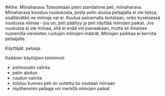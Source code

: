 #Aihe: Miinaharava
Toteutetaan pieni standalone peli, miinaharava. Miinaharava koostuu ruudukosta, joista pelin alussa
pelaajalla ei ole tietoa, sisältävätkö ne miinoja vai ei. Ruutua painamalla testataan, onko kyseisessä
ruudussa miinaa - jos on, peli päättyy ja peli näyttää miinojen paikat. Jos ruudussa ei ole miinaa,
sitä ei enää voi painaakaan, mutta se ilmaisee numerolla viereisten ruutujen miinojen määrät.
Miinojen paikkaa ei kerrota pelaajalle.


Käyttäjät: pelaaja

Kaikkien käyttäjien toiminnot:
  * pelimoodin valinta 
  * pelin aloitus
  * ruudun valinta
   * toistuu kunnes peli on voitettu tai osutaan miinaan
   * myöhemmin pelaaja voi merkitä miinojen paikat
  

